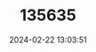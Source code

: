 ---
title: "135635"
category: "Rhodeus amarus"
draft: false
date: 2024-02-22 13:03:51
languages:
  German: ["Bitterling"]
  Dutch; Flemish: ["Bittervoorn"]
  Romanian: ["Boarță"]
  French: ["Bouvière"]
  Estonian: ["Euroopa mõrukas"]
  Croatian: ["Gavčica"]
  Czech: ["Hořavka hořká"]
  Finnish: ["Katkerokala"]
  Polish: ["Różanka europejska"]
  Hungarian: ["Szivárványos ökle"]
  Greek, Modern (1453-): ["Μουρμουρίτσα"]
  Russian: ["Европейский горчак"]
  English: ["European Bitterling"]
---
